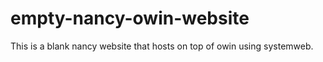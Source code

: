 empty-nancy-owin-website
========================

This is a blank nancy website that hosts on top of owin using systemweb.

